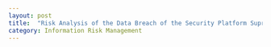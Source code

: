```yaml
---
layout: post
title:  "Risk Analysis of the Data Breach of the Security Platform Suprema BioStar 2"
category: Information Risk Management
---
```

